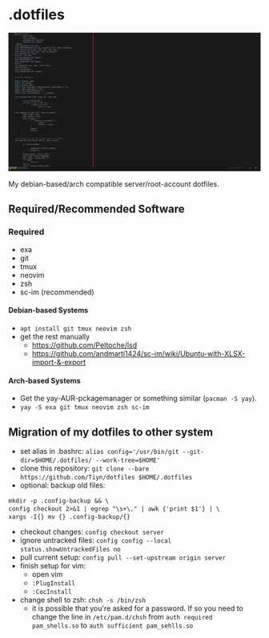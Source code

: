 # .dotfiles

![vim-example](vim-example.jpg)

My debian-based/arch compatible server/root-account dotfiles.

## Required/Recommended Software

### Required

- exa
- git
- tmux
- neovim
- zsh
- sc-im (recommended)

#### Debian-based Systems

- `apt install git tmux neovim zsh`
- get the rest manually
  - https://github.com/Peltoche/lsd
  - https://github.com/andmarti1424/sc-im/wiki/Ubuntu-with-XLSX-import-&-export

#### Arch-based Systems

- Get the yay-AUR-pckagemanager or something similar (`pacman -S yay`).
- `yay -S exa git tmux neovim zsh sc-im`

## Migration of my dotfiles to other system

- set alias in .bashrc: `alias config='/usr/bin/git --git-dir=$HOME/.dotfiles/ --work-tree=$HOME'`
- clone this repository: `git clone --bare https://github.com/Tiyn/dotfiles $HOME/.dotfiles`
- optional: backup old files:
```
mkdir -p .config-backup && \
config checkout 2>&1 | egrep "\s+\." | awk {'print $1'} | \
xargs -I{} mv {} .config-backup/{}
```
- checkout changes: `config checkout server`
- ignore untracked files: `config config --local status.showUntrackedFiles no`
- pull current setup: `config pull --set-upstream origin server`
- finish setup for vim:
  - open vim
  - `:PlugInstall`
  - `:CocInstall`
- change shell to zsh: `chsh -s /bin/zsh`
  - it is possible that you're asked for a password. If so you need to change
  the line in `/etc/pam.d/chsh` from `auth required pam_shells.so` to
  `auth sufficient pam_sehlls.so`
